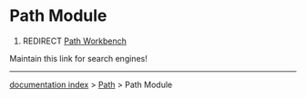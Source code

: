 # Path Module
1.  REDIRECT [Path Workbench](Path_Workbench.md)

Maintain this link for search engines!

---
[documentation index](../README.md) > [Path](Path_Workbench.md) > Path Module
